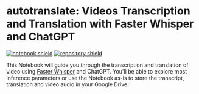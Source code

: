 # **autotranslate:** Videos Transcription and Translation with Faster Whisper and ChatGPT


[![notebook shield](https://img.shields.io/static/v1?label=&message=Notebook&color=blue&style=for-the-badge&logo=googlecolab&link=https://colab.research.google.com/github/lewangdev/autotranslate/blob/main/autotranslate.ipynb)](https://colab.research.google.com/github/lewangdev/autotranslate/blob/main/autotranslate.ipynb)
[![repository shield](https://img.shields.io/static/v1?label=&message=Repository&color=blue&style=for-the-badge&logo=github&link=https://github.com/lewangdev/autotranslate)](https://github.com/lewangdev/autotranslate)

This Notebook will guide you through the transcription and translation of video using [Faster Whisper](https://github.com/guillaumekln/faster-whisper) and ChatGPT. You'll be able to explore most inference parameters or use the Notebook as-is to store the transcript, translation and video audio in your Google Drive.